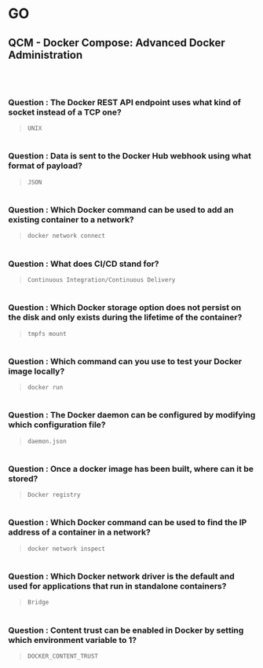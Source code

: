 # GO 

## QCM - Docker Compose: Advanced Docker Administration
<br>
<br>


### **Question** : The Docker REST API endpoint uses what kind of socket instead of a TCP one?

> `UNIX`


#
### **Question** : Data is sent to the Docker Hub webhook using what format of payload?

> `JSON`


#
### **Question** : Which Docker command can be used to add an existing container to a network?

> `docker network connect`


#
### **Question** : What does CI/CD stand for?

> `Continuous Integration/Continuous Delivery`


#
### **Question** : Which Docker storage option does not persist on the disk and only exists during the lifetime of the container?

> `tmpfs mount`


#
### **Question** : Which command can you use to test your Docker image locally?

> `docker run`


#
### **Question** : The Docker daemon can be configured by modifying which configuration file?

> `daemon.json`


#
### **Question** : Once a docker image has been built, where can it be stored?

> `Docker registry`


#
### **Question** : Which Docker command can be used to find the IP address of a container in a network?

> `docker network inspect`


#
### **Question** : Which Docker network driver is the default and used for applications that run in standalone containers?

> `Bridge`


#
### **Question** : Content trust can be enabled in Docker by setting which environment variable to 1?

> `DOCKER_CONTENT_TRUST`